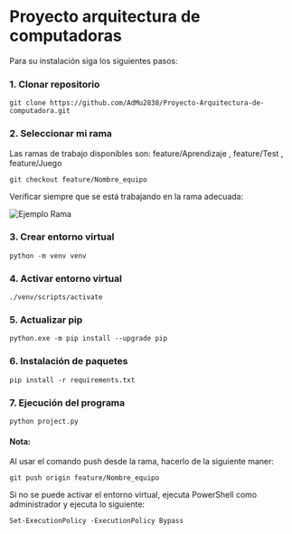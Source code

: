 # Proyecto arquitectura de computadoras

Para su instalación siga los siguientes pasos:

### 1. Clonar repositorio

```shell
git clone https://github.com/AdMu2838/Proyecto-Arquitectura-de-computadora.git
```

### 2. Seleccionar mi rama

Las ramas de trabajo disponibles son: feature/Aprendizaje , feature/Test , feature/Juego

```shell
git checkout feature/Nombre_equipo
```
Verificar siempre que se está trabajando en la rama adecuada:

![Ejemplo Rama ](./rama_ejem.png)


### 3. Crear entorno virtual

```shell
python -m venv venv
```

### 4. Activar entorno virtual

```shell
./venv/scripts/activate
```

### 5. Actualizar pip

```shell
python.exe -m pip install --upgrade pip
```

### 6. Instalación de paquetes

```shell
pip install -r requirements.txt
```

### 7. Ejecución del programa

```shell
python project.py
```



#### Nota:

Al usar el comando push desde la rama, hacerlo de la siguiente maner:

```shell
git push origin feature/Nombre_equipo
```

Si no se puede activar el entorno virtual, ejecuta PowerShell como administrador y ejecuta lo siguiente:

```shell
Set-ExecutionPolicy -ExecutionPolicy Bypass
```
